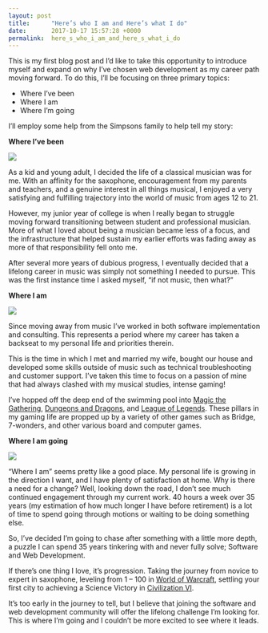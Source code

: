 ```yaml
---
layout: post
title:      "Here’s who I am and Here’s what I do"
date:       2017-10-17 15:57:28 +0000
permalink:  here_s_who_i_am_and_here_s_what_i_do
---
```



This is my first blog post and I’d like to take this opportunity to introduce myself and expand on why I’ve chosen web development as my career path moving forward.  To do this, I’ll be focusing on three primary topics:

* Where I’ve been
* Where I am
* Where I’m going

I’ll employ some help from the Simpsons family to help tell my story:

**Where I’ve been**

![](https://i.imgur.com/lchoXL6.png?1)

As a kid and young adult, I decided the life of a classical musician was for me.  With an affinity for the saxophone, encouragement from my parents and teachers, and a genuine interest in all things musical, I enjoyed a very satisfying and fulfilling trajectory into the world of music from ages 12 to 21.  

However, my junior year of college is when I really began to struggle moving forward transitioning between student and professional musician.  More of what I loved about being a musician became less of a focus, and the infrastructure that helped sustain my earlier efforts was fading away as more of that responsibility fell onto me.   

After several more years of dubious progress, I eventually decided that a lifelong career in music was simply not something I needed to pursue.  This was the first instance time I asked myself, “if not music, then what?”

**Where I am**

![](https://i.imgur.com/D7U6wiC.jpg?1)

Since moving away from music I’ve worked in both software implementation and consulting.  This represents a period where my career has taken a backseat to my personal life and priorities therein.  

This is the time in which I met and married my wife, bought our house and developed some skills outside of music such as technical troubleshooting and customer support.  I’ve taken this time to focus on a passion of mine that had always clashed with my musical studies, intense gaming!  

I’ve hopped off the deep end of the swimming pool into [Magic the Gathering](https://magic.wizards.com/en), [Dungeons and Dragons](http://dnd.wizards.com/), and [League of Legends](http://na.leagueoflegends.com/en/).  These pillars in my gaming life are propped up by a variety of other games such as Bridge, 7-wonders, and other various board and computer games.

**Where I am going**

![](https://i.imgur.com/dHlO0fb.png?1)

“Where I am” seems pretty like a good place.  My personal life is growing in the direction I want, and I have plenty of satisfaction at home.  Why is there a need for a change?  Well, looking down the road, I don’t see much continued engagement through my current work.  40 hours a week over 35 years (my estimation of how much longer I have before retirement) is a lot of time to spend going through motions or waiting to be doing something else.  

So, I’ve decided I’m going to chase after something with a little more depth, a puzzle I can spend 35 years tinkering with and never fully solve; Software and Web Development.   

If there’s one thing I love, it’s progression.  Taking the journey from novice to expert in saxophone, leveling from 1 – 100 in [World of Warcraft](https://worldofwarcraft.com/en-us/), settling your first city to achieving a Science Victory in [Civilization VI](https://www.civilization.com/).  

It’s too early in the journey to tell, but I believe that joining the software and web development community will offer the lifelong challenge I’m looking for.  This is where I’m going and I couldn’t be more excited to see where it leads.


